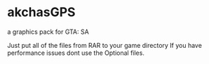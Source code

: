 # akchasGPS
a graphics pack for GTA: SA

Just put all of the files from RAR to your game directory
If you have performance issues dont use the Optional files.
